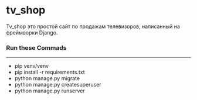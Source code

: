 # tv_shop
Tv_shop это простой сайт по продажам телевизоров, написанный на фреймворки Django.

<h3>Run these Commads</h3>
<hr>
<ul>
  <li>pip venv/venv</li>
  <li>pip install -r requirements.txt</li>
  <li>python manage.py migrate</li>
  <li>python manage.py createsuperuser</li>
  <li>python manage.py runserver</li>
</ul>
